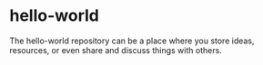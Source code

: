 # hello-world
The hello-world repository can be a place where you store ideas, resources, or even share and discuss things with others.
